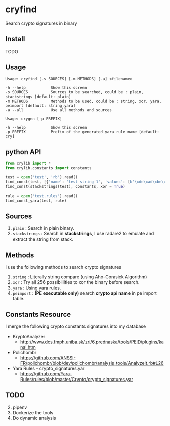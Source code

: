 # cryfind

Search crypto signatures in binary

## Install

TODO

## Usage

```
Usage: cryfind [-s SOURCES] [-m METHODS] [-a] <filename>

-h --help           Show this screen
-s SOURCES          Sources to be searched, could be : plain, stackstrings [default: plain]
-m METHODS          Methods to be used, could be : string, xor, yara, peimport [default: string,yara]
-a --all            Use all methods and sources
```

```
Usage: crygen [-p PREFIX]

-h --help           Show this screen
-p PREFIX           Prefix of the generated yara rule name [default: cry]
```

## python API

```python
from crylib import *
from crylib.constants import constants

test = open('test', 'rb').read()
find_const(test, [{'name': 'test string 1', 'values': [b'\xde\xad\xbe\xef']}])
find_const(stackstrings(test), constants, xor = True)

rule = open('test.rules').read()
find_const_yara(test, rule)
```

## Sources

1. `plain` : Search in plain binary.
2. `stackstrings` : Search in **stackstrings**, I use radare2 to emulate and extract the string from stack.

## Methods

I use the following methods to search crypto signatures

1. `string` : Literally string compare (using Aho–Corasick Algorithm)
2. `xor` : Try all 256 possibililties to xor the binary before search.
3. `yara` : Using yara rules.
4. `peimport` : **(PE executable only)** search **crypto api name** in pe import table.

## Constants Resource

I merge the following crypto constants signatures into my database

* KryptoAnalyzer
    - http://www.dcs.fmph.uniba.sk/zri/6.prednaska/tools/PEiD/plugins/kanal.htm
* Polichombr
    - https://github.com/ANSSI-FR/polichombr/blob/dev/polichombr/analysis_tools/AnalyzeIt.rb#L26
* Yara Rules - crypto_signatures.yar
    - https://github.com/Yara-Rules/rules/blob/master/Crypto/crypto_signatures.yar

## TODO

2. pipenv
3. Dockerize the tools
4. Do dynamic analysis
